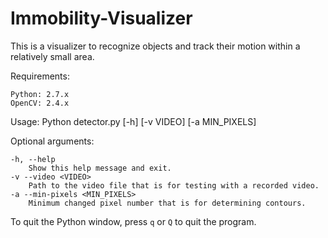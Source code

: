 # Immobility-Visualizer
This is a visualizer to recognize objects and track their motion within a relatively small area.

Requirements:

	Python: 2.7.x
	OpenCV: 2.4.x

Usage: Python detector.py [-h] [-v VIDEO] [-a MIN_PIXELS]

Optional arguments:

  	-h, --help
  		Show this help message and exit.
  	-v --video <VIDEO>
  		Path to the video file that is for testing with a recorded video.
  	-a --min-pixels <MIN_PIXELS>
  		Minimum changed pixel number that is for determining contours.
  		
To quit the Python window, press `q` or `Q` to quit the program.
